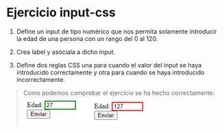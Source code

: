 # Ejercicio input-css

1. Define un input de tipo numérico que nos permita solamente introducir la edad de una
persona con un rango del 0 al 120.

2. Crea label y asóciala a dicho input.

3. Define dos reglas CSS una para cuando el valor del input se haya introducido
correctamente y otra para cuando se haya introducido incorrectamente.

>Como podemos comprobar el ejercicio se ha hecho correctamente:
>![Alt text](1.png) ![Alt text](2.png)